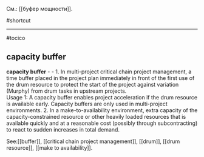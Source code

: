 См.: [[буфер мощности]].

#shortcut




<hr/>

#tocico

## capacity buffer

<b>capacity buffer</b> - - 1. In multi-project critical chain project management, a time buffer placed in the project plan immediately in front of the first use of the drum resource to protect the start of the project against variation (Murphy) from drum tasks in upstream projects.  
Usage 1: A capacity buffer enables project acceleration if the drum resource is available early.  Capacity buffers are only used in multi-project environments. 
2. In a make-to-availability environment, extra capacity of the capacity-constrained resource or other heavily loaded resources that is available quickly and at a reasonable cost (possibly through subcontracting) to react to sudden increases in total demand.




See:[[buffer]], [[critical chain project management]], [[drum]], [[drum resource]], [[make to availability]].
